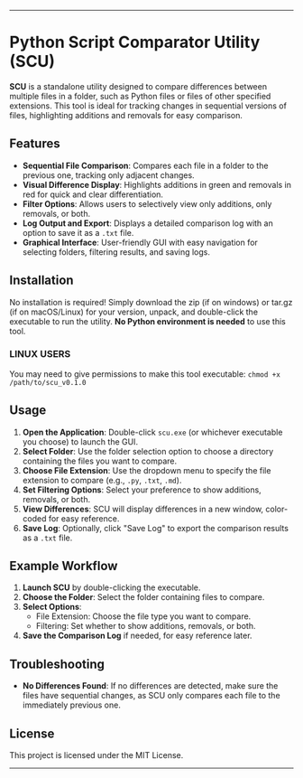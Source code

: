 
---
# Python Script Comparator Utility (SCU)

**SCU** is a standalone utility designed to compare differences between multiple files in a folder, such as Python files or files of other specified extensions. This tool is ideal for tracking changes in sequential versions of files, highlighting additions and removals for easy comparison.

## Features

- **Sequential File Comparison**: Compares each file in a folder to the previous one, tracking only adjacent changes.
- **Visual Difference Display**: Highlights additions in green and removals in red for quick and clear differentiation.
- **Filter Options**: Allows users to selectively view only additions, only removals, or both.
- **Log Output and Export**: Displays a detailed comparison log with an option to save it as a `.txt` file.
- **Graphical Interface**: User-friendly GUI with easy navigation for selecting folders, filtering results, and saving logs.

## Installation

No installation is required! Simply download the zip (if on windows) or tar.gz (if on macOS/Linux) for your version, unpack, and double-click the executable to run the utility. **No Python environment is needed** to use this tool.

### **LINUX USERS**

You may need to give permissions to make this tool executable: `chmod +x /path/to/scu_v0.1.0`

## Usage
1. **Open the Application**: Double-click `scu.exe` (or whichever executable you choose) to launch the GUI.
2. **Select Folder**: Use the folder selection option to choose a directory containing the files you want to compare.
3. **Choose File Extension**: Use the dropdown menu to specify the file extension to compare (e.g., `.py`, `.txt`, `.md`).
4. **Set Filtering Options**: Select your preference to show additions, removals, or both.
5. **View Differences**: SCU will display differences in a new window, color-coded for easy reference.
6. **Save Log**: Optionally, click "Save Log" to export the comparison results as a `.txt` file.

## Example Workflow

1. **Launch SCU** by double-clicking the executable.
2. **Choose the Folder**: Select the folder containing files to compare.
3. **Select Options**:
   - File Extension: Choose the file type you want to compare.
   - Filtering: Set whether to show additions, removals, or both.
4. **Save the Comparison Log** if needed, for easy reference later.

## Troubleshooting

- **No Differences Found**: If no differences are detected, make sure the files have sequential changes, as SCU only compares each file to the immediately previous one.

## License

This project is licensed under the MIT License.

---
